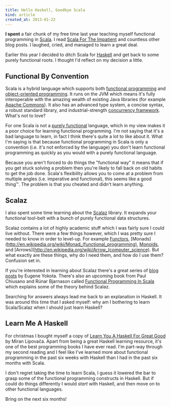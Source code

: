 ```yaml
---
title: Hello Haskell, Goodbye Scala
kind: article
created_at: 2013-01-22
---
```


**I spent** a fair chunk of my free time last year teaching myself functional programming in [Scala](http://scala-lang.org/). I read [Scala For The Impatient](http://horstmann.com/scala/) and countless other blog posts. I laughed, cried, and managed to learn a great deal.

Earlier this year I decided to ditch Scala for [Haskell](http://haskell.org/) and get back to some purely functional roots. I thought I'd reflect on my decision a little.

## Functional By Convention

Scala is a hybrid language which supports both [functional programming](http://en.wikipedia.org/wiki/Functional_programming) and [object-oriented programming](http://en.wikipedia.org/wiki/Object-oriented_programming_language). It runs on the JVM which means it's fully interoperable with the amazing wealth of existing Java libraries (for example [Apache Commons](http://commons.apache.org/)). It also has an advanced type system, a concise syntax, a robust standard library, and industrial-strength [concurrency framework](http://akka.io). What's not to love?

For one Scala is not a [purely functional](http://en.wikipedia.org/wiki/Purely_functional) language, which in my view makes it a poor choice for learning functional programming. I'm not saying that it's a bad language to learn, in fact I think there's quite a lot to like about it. What I'm saying is that because functional programming in Scala is only a convention (i.e. it's not enforced by the language) you don't learn functional programming as quickly as you would with a purely functional language.

Because you aren't forced to do things the "functional way" it means that if you get stuck solving a problem then you're likely to fall back on old habits to get the job done. Scala's flexibility allows you to come at a problem from multiple angles (i.e. imperative and functional), this seems like a good thing™. The problem is that you cheated and didn't learn anything.

## Scalaz

I also spent some time learning about the [Scalaz](https://github.com/scalaz/scalaz) library. It expands your functional tool-belt with a bunch of purely functional data structures.

Scalaz contains a lot of highly academic stuff which I was fairly sure I could live without. There were a few things however, which I was pretty sure I needed to know in order to level-up. For example [Functors](http://en.wikipedia.org/wiki/Functor), [Monads](http://en.wikipedia.org/wiki/Monad_(functional_programming), [Monoids](http://en.wikipedia.org/wiki/Monoid), and [Arrows](http://en.wikipedia.org/wiki/Arrow_(computer_science). But what exactly are these things, why do I need them, and how do I use them? Confusion set in.

If you're interested in learning about Scalaz there's a great series of [blog posts](http://eed3si9n.com/category/tags/scala/scalaz) by Eugene Yokota. There's also an upcoming book from Paul Chiusano and Rúnar Bjarnason called [Functional Programming In Scala](http://www.manning.com/bjarnason/) which explains some of the theory behind Scalaz.

Searching for answers always lead me back to an explanation in Haskell. It was around this time that I asked myself: why am I bothering to learn Scala/Scalaz when I should just learn Haskell?

## Learn Me A Haskell

For christmas I bought myself a copy of [Learn You A Haskell For Great Good](http://learnyouahaskell.com/) by Miran Lipovača. Apart from being a great Haskell learning resource, it's one of the best programming books I have ever read. I'm part-way through my second reading and I feel like I've learned more about functional programming in the past six weeks with Haskell than I had in the past six months with Scala.

I don't regret taking the time to learn Scala, I guess it lowered the bar to grasp some of the functional programming constructs in Haskell. But if could do things differently I would *start* with Haskell, and then move on to other functional languages.

Bring on the next six months!
